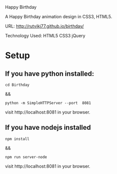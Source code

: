 Happy Birthday

A Happy Birthday animation design in CSS3, HTML5.

URL: http://rutvikj77.github.io/birthday/

Technology Used: HTML5 CSS3 jQuery

# Setup

## If you have python installed:
```
cd Birthday
```

&& 

```
python -m SimpleHTTPServer --port  8081
```

visit http://localhost:8081 in your browser.

## If you have nodejs installed
```
npm install
```
&&

```
npm run server-node
```
visit http://localhost:8081 in your browser.

